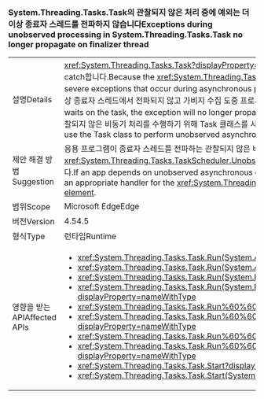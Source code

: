 ### <a name="exceptions-during-unobserved-processing-in-systemthreadingtaskstask-no-longer-propagate-on-finalizer-thread"></a><span data-ttu-id="49916-101">System.Threading.Tasks.Task의 관찰되지 않은 처리 중에 예외는 더 이상 종료자 스레드를 전파하지 않습니다</span><span class="sxs-lookup"><span data-stu-id="49916-101">Exceptions during unobserved processing in System.Threading.Tasks.Task no longer propagate on finalizer thread</span></span>

|   |   |
|---|---|
|<span data-ttu-id="49916-102">설명</span><span class="sxs-lookup"><span data-stu-id="49916-102">Details</span></span>|<span data-ttu-id="49916-103"><xref:System.Threading.Tasks.Task?displayProperty=name> 클래스는 비동기 작업을 나타내기 때문에 비동기 처리를 하는 동안 발생하는 심각하지 않은 예외를 모두 catch합니다.</span><span class="sxs-lookup"><span data-stu-id="49916-103">Because the <xref:System.Threading.Tasks.Task?displayProperty=name> class represents an asynchronous operation, it catches all non-severe exceptions that occur during asynchronous processing.</span></span> <span data-ttu-id="49916-104">.NET Framework 4.5에서는 예외가 관찰되지 않고 코드가 작업에서 대기하지 않으면 예외는 더 이상 종료자 스레드에서 전파되지 않고 가비지 수집 도중 프로세스와 충돌합니다.</span><span class="sxs-lookup"><span data-stu-id="49916-104">In the .NET Framework 4.5, if an exception is not observed and your code never waits on the task, the exception will no longer propagate on the finalizer thread and crash the process during garbage collection.</span></span> <span data-ttu-id="49916-105">이러한 변경으로 인해 관찰되지 않은 비동기 처리를 수행하기 위해 Task 클래스를 사용하는 응용 프로그램의 안정성이 향상됩니다.</span><span class="sxs-lookup"><span data-stu-id="49916-105">This change enhances the reliability of applications that use the Task class to perform unobserved asynchronous processing.</span></span>|
|<span data-ttu-id="49916-106">제안 해결 방법</span><span class="sxs-lookup"><span data-stu-id="49916-106">Suggestion</span></span>|<span data-ttu-id="49916-107">응용 프로그램이 종료자 스레드를 전파하는 관찰되지 않은 비동기 예외에 종속되는 경우 이전의 동작을 <xref:System.Threading.Tasks.TaskScheduler.UnobservedTaskException> 이벤트에 대한 적절한 처리기를 제공하거나 [런타임 구성 요소](~/docs/framework/configure-apps/file-schema/runtime/throwunobservedtaskexceptions-element.md)를 설정하여 복원할 수 있습니다.</span><span class="sxs-lookup"><span data-stu-id="49916-107">If an app depends on unobserved asynchronous exceptions propagating to the finalizer thread, the previous behavior can be restored by providing an appropriate handler for the <xref:System.Threading.Tasks.TaskScheduler.UnobservedTaskException> event, or by setting a [runtime configuration element](~/docs/framework/configure-apps/file-schema/runtime/throwunobservedtaskexceptions-element.md).</span></span>|
|<span data-ttu-id="49916-108">범위</span><span class="sxs-lookup"><span data-stu-id="49916-108">Scope</span></span>|<span data-ttu-id="49916-109">Microsoft Edge</span><span class="sxs-lookup"><span data-stu-id="49916-109">Edge</span></span>|
|<span data-ttu-id="49916-110">버전</span><span class="sxs-lookup"><span data-stu-id="49916-110">Version</span></span>|<span data-ttu-id="49916-111">4.5</span><span class="sxs-lookup"><span data-stu-id="49916-111">4.5</span></span>|
|<span data-ttu-id="49916-112">형식</span><span class="sxs-lookup"><span data-stu-id="49916-112">Type</span></span>|<span data-ttu-id="49916-113">런타임</span><span class="sxs-lookup"><span data-stu-id="49916-113">Runtime</span></span>|
|<span data-ttu-id="49916-114">영향을 받는 API</span><span class="sxs-lookup"><span data-stu-id="49916-114">Affected APIs</span></span>|<ul><li><xref:System.Threading.Tasks.Task.Run(System.Action)?displayProperty=nameWithType></li><li><xref:System.Threading.Tasks.Task.Run(System.Action,System.Threading.CancellationToken)?displayProperty=nameWithType></li><li><xref:System.Threading.Tasks.Task.Run(System.Func{System.Threading.Tasks.Task})?displayProperty=nameWithType></li><li><xref:System.Threading.Tasks.Task.Run(System.Func{System.Threading.Tasks.Task},System.Threading.CancellationToken)?displayProperty=nameWithType></li><li><xref:System.Threading.Tasks.Task.Run%60%601(System.Func{%60%600})?displayProperty=nameWithType></li><li><xref:System.Threading.Tasks.Task.Run%60%601(System.Func{%60%600},System.Threading.CancellationToken)?displayProperty=nameWithType></li><li><xref:System.Threading.Tasks.Task.Run%60%601(System.Func{System.Threading.Tasks.Task{%60%600}})?displayProperty=nameWithType></li><li><xref:System.Threading.Tasks.Task.Run%60%601(System.Func{System.Threading.Tasks.Task{%60%600}},System.Threading.CancellationToken)?displayProperty=nameWithType></li><li><xref:System.Threading.Tasks.Task.Start?displayProperty=nameWithType></li><li><xref:System.Threading.Tasks.Task.Start(System.Threading.Tasks.TaskScheduler)?displayProperty=nameWithType></li></ul>|

